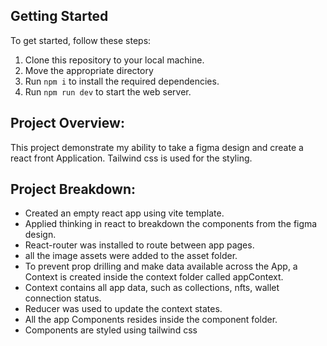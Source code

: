 ## Getting Started

To get started, follow these steps:

1. Clone this repository to your local machine.
2. Move the appropriate directory
3. Run `npm i` to install the required dependencies.
4. Run `npm run dev` to start the web server.

## Project Overview:

This project demonstrate my ability to take a figma design and create a react front Application. Tailwind css is used for the styling.

## Project Breakdown:

- Created an empty react app using vite template.
- Applied thinking in react to breakdown the components from the figma design.
- React-router was installed to route between app pages.
- all the image assets were added to the asset folder.
- To prevent prop drilling and make data available across the App, a Context is created inside the context folder called appContext.
- Context contains all app data, such as collections, nfts, wallet connection status.
- Reducer was used to update the context states.
- All the app Components resides inside the component folder.
- Components are styled using tailwind css
